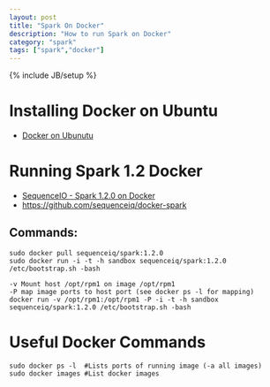 ```yaml
---
layout: post
title: "Spark On Docker"
description: "How to run Spark on Docker"
category: "spark"
tags: ["spark","docker"]
---
```

{% include JB/setup %}

# Installing Docker on Ubuntu

* [Docker on Ubunutu](https://docs.docker.com/installation/ubuntulinux/)

# Running Spark 1.2 Docker

* [SequenceIO - Spark 1.2.0 on Docker](http://blog.sequenceiq.com/blog/2015/01/09/spark-1-2-0-docker/)
* https://github.com/sequenceiq/docker-spark


## Commands:

    sudo docker pull sequenceiq/spark:1.2.0
    sudo docker run -i -t -h sandbox sequenceiq/spark:1.2.0 /etc/bootstrap.sh -bash

    -v Mount host /opt/rpm1 on image /opt/rpm1
    -P map image ports to host port (see docker ps -l for mapping)
    docker run -v /opt/rpm1:/opt/rpm1 -P -i -t -h sandbox sequenceiq/spark:1.2.0 /etc/bootstrap.sh -bash

# Useful Docker Commands


    sudo docker ps -l  #Lists ports of running image (-a all images)
    sudo docker images #List docker images

